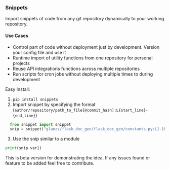 ### Snippets

Import snippets of code from any git repository dynamically to your working repository.

#### Use Cases
- Control part of code without deployment just by development. Version your config file and use it
- Runtime import of utility functions from one repository for personal projects
- Reuse API integrations functions across multiple repositories
- Run scripts for cron jobs without deploying multiple times to during development


Easy Install:

1. `pip install snippets`
2. Import snippet by specifying the format (`author/repository/path_to_file[@commit_hash]:L{start_line}-{end_line}`)
```python
  from snippet import snippet
  snip = snippet("glanzz/flask_doc_gen/flask_doc_gen/constants.py:L1-10")
```

3. Use the snip similar to a module
```python
print(snip.var1)
```


This is beta version for demonstrating the idea. If any issues found or feature to be added feel free to contribute.

